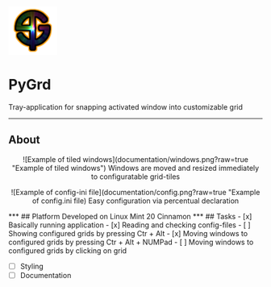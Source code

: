 ![Alt text](icons/PyGrd_96.png?raw=true "Title")
# PyGrd
Tray-application for snapping activated window into customizable grid
***
## About
<p align="center">
![Example of tiled windows](documentation/windows.png?raw=true "Example of tiled windows")
Windows are moved and resized immediately to configuratable grid-tiles</p>
<p align="center">
![Example of config-ini file](documentation/config.png?raw=true "Example of config.ini file)
Easy configuration via percentual declaration</p>
***
## Platform
Developed on Linux Mint 20 Cinnamon
***
## Tasks
- [x] Basically running application
- [x] Reading and checking config-files
- [ ] Showing configured grids by pressing Ctr + Alt
- [x] Moving windows to configured grids by pressing Ctr + Alt + NUMPad
- [ ] Moving windows to configured grids by clicking on grid

- [ ] Styling
- [ ] Documentation

